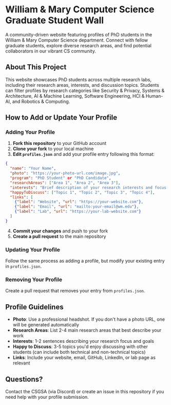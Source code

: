 # William & Mary Computer Science Graduate Student Wall

A community-driven website featuring profiles of PhD students in the William & Mary Computer Science department. Connect with fellow graduate students, explore diverse research areas, and find potential collaborators in our vibrant CS community.

## About This Project

This website showcases PhD students across multiple research labs, including their research areas, interests, and discussion topics. Students can filter profiles by research categories like Security & Privacy, Systems & Architecture, AI & Machine Learning, Software Engineering, HCI & Human-AI, and Robotics & Computing.

## How to Add or Update Your Profile

### Adding Your Profile

1. **Fork this repository** to your GitHub account
2. **Clone your fork** to your local machine
3. **Edit `profiles.json`** and add your profile entry following this format:

```json
{
  "name": "Your Name",
  "photo": "https://your-photo-url.com/image.jpg",
  "program": "PhD Student" or "PhD Candidate",
  "researchAreas": ["Area 1", "Area 2", "Area 3"],
  "interests": "Brief description of your research interests and focus areas.",
  "happyToDiscuss": ["Topic 1", "Topic 2", "Topic 3", "Topic 4"],
  "links": [
    {"label": "Website", "url": "https://your-website.com"},
    {"label": "Email", "url": "mailto:your-email@wm.edu"},
    {"label": "Lab", "url": "https://your-lab-website.com"}
  ]
}
```

4. **Commit your changes** and push to your fork
5. **Create a pull request** to the main repository

### Updating Your Profile

Follow the same process as adding a profile, but modify your existing entry in `profiles.json`.

### Removing Your Profile

Create a pull request that removes your entry from `profiles.json`.

## Profile Guidelines

- **Photo**: Use a professional headshot. If you don't have a photo URL, one will be generated automatically
- **Research Areas**: List 2-4 main research areas that best describe your work
- **Interests**: 1-2 sentences describing your research focus and goals
- **Happy to Discuss**: 3-5 topics you'd enjoy discussing with other students (can include both technical and non-technical topics)
- **Links**: Include your website, email, GitHub, LinkedIn, or lab page as relevant

## Questions?

Contact the CSGSA (via Discord) or create an issue in this repository if you need help with your profile submission.
